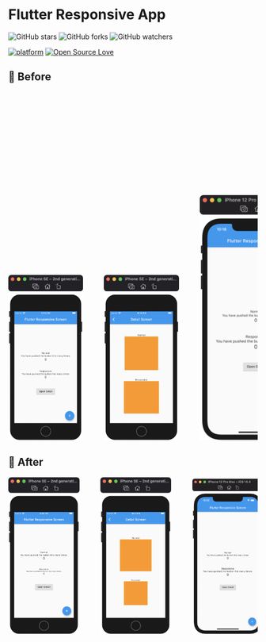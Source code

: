 # Flutter Responsive App
![GitHub stars](https://img.shields.io/github/stars/rrifafauzikomara/flutter_responsive_app?style=social)
![GitHub forks](https://img.shields.io/github/forks/rrifafauzikomara/flutter_responsive_app?style=social)
![GitHub watchers](https://img.shields.io/github/watchers/rrifafauzikomara/flutter_responsive_app?style=social)


[![platform](https://img.shields.io/badge/platform-Flutter-blue.svg)](https://flutter.dev/)
[![Open Source Love](https://badges.frapsoft.com/os/v2/open-source.svg?v=103)](https://github.com/rrifafauzikomara/flutter_responsive_app)


## 📸 Before
<pre>
<img src="screenshot/before/phone1.png" width="30%">     <img src="screenshot/before/phone2.png" width="30%">     <img src="screenshot/before/phone3.png" width="45%">     <img src="screenshot/before/phone4.png" width="45%">     <img src="screenshot/before/phone5.png">     <img src="screenshot/before/phone6.png">
</pre>


## 📸 After
<pre>
<img src="screenshot/after/phone1.png" width="28.5%">     <img src="screenshot/after/phone2.png" width="28.5%">     <img src="screenshot/after/phone3.png" width="28.5%">     <img src="screenshot/after/phone4.png" width="28.5%">     <img src="screenshot/after/phone5.png" width="28.5%">     <img src="screenshot/after/phone6.png" width="28.5%">
</pre>